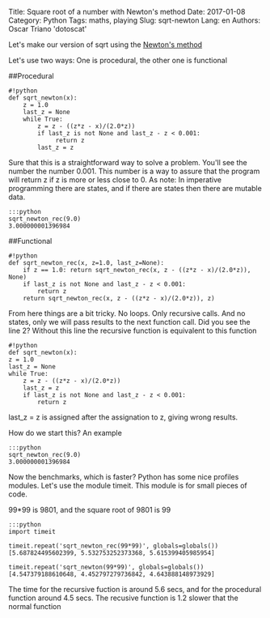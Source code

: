 Title: Square root of a number with Newton's method
Date: 2017-01-08
Category: Python
Tags: maths, playing
Slug: sqrt-newton
Lang: en
Authors: Oscar Triano 'dotoscat'

Let's make our version of sqrt using the [Newton's method](https://en.wikipedia.org/wiki/Newton%27s_method#Square_root_of_a_number)

Let's use two ways: One is procedural, the other one is functional

##Procedural

    #!python
    def sqrt_newton(x):
	    z = 1.0
	    last_z = None
	    while True:
            z = z - ((z*z - x)/(2.0*z))
		    if last_z is not None and last_z - z < 0.001:
			     return z
		    last_z = z

Sure that this is a straightforward way to solve a problem. You'll see the number the number
0.001. This number is a way to assure that the program will return z if z is more or less close to 0.
As note: In imperative programming there are states, and if there are states then there are mutable data.

    :::python
    sqrt_newton_rec(9.0)
    3.000000001396984

##Functional

    #!python
    def sqrt_newton_rec(x, z=1.0, last_z=None):
    	if z == 1.0: return sqrt_newton_rec(x, z - ((z*z - x)/(2.0*z)), None)
    	if last_z is not None and last_z - z < 0.001:
    		return z
    	return sqrt_newton_rec(x, z - ((z*z - x)/(2.0*z)), z)

From here things are a bit tricky. No loops. Only recursive calls. And no states,
only we will pass results to the next function call.
Did you see the line 2? Without this line the recursive function is equivalent to
this function

    #!python
    def sqrt_newton(x):
	z = 1.0
	last_z = None
	while True:
        z = z - ((z*z - x)/(2.0*z))
	    last_z = z
	    if last_z is not None and last_z - z < 0.001:
		    return z

last_z = z is assigned after the assignation to z, giving wrong results.

How do we start this? An example

    :::python
    sqrt_newton_rec(9.0)
    3.000000001396984

Now the benchmarks, which is faster? Python has some nice profiles modules.
Let's use the module timeit. This module is for small pieces of code.

99*99 is 9801, and the square root of 9801 is 99

    :::python
    import timeit

    timeit.repeat('sqrt_newton_rec(99*99)', globals=globals())
    [5.687824495602399, 5.532753252373368, 5.615399405985954]

    timeit.repeat('sqrt_newton(99*99)', globals=globals())
    [4.547379188610648, 4.452797279736842, 4.643888148973929]

The time for the recursive fuction is around 5.6 secs, and for the procedural function
around 4.5 secs. The recusive function is 1.2 slower that the normal function
